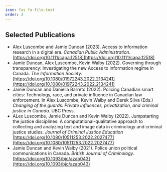 ```yaml
---
icon: fas fa-file-text
order: 2
---
```


## Selected Publications
- Alex Luscombe and Jamie Duncan (2023). Access to information research in a digital era. *Canadian Public Administration*. [https://doi.org/10.1111/capa.12518](https://doi.org/10.1111/capa.12518)
- Jamie Duncan, Alex Luscombe, Kevin Walby (2022). Governing through transparency: Investigating the new Access to Information regime in Canada. *The Information Society*.[https://doi.org/10.1080/01972243.2022.2134241](https://doi.org/10.1080/01972243.2022.2134241)
- Jamie Duncan and Daniella Barreto (2022). Policing Canadian smart cities: Technology, race, and private influence in Canadian law enforcement. In Alex Luscombe, Kevin Walby and Derek Silva (Eds.) *Changing of the guards: Private influences, privatization, and criminal justice in Canada*. UBC Press.
- ALex Luscombe, Jamie Duncan and Kevin Walby (2022). Jumpstarting the justice disciplines: A computational-qualitative approach to collecting and analyzing text and image data in criminology and criminal justice studies. *Journal of Criminal Justice Education* [https://doi.org/10.1080/10511253.2022.2027477](https://doi.org/10.1080/10511253.2022.2027477)
- Jamie Duncan and Kevin Walby (2021). Police union political communications in Canada. *British Journal of Criminology*. [https://doi.org/10.1093/bjc/azab043](https://doi.org/10.1093/bjc/azab043)